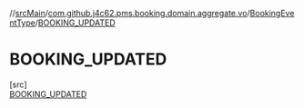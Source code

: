 //[srcMain](../../../../index.md)/[com.github.j4c62.pms.booking.domain.aggregate.vo](../../index.md)/[BookingEventType](../index.md)/[BOOKING_UPDATED](index.md)

# BOOKING_UPDATED

[src]\
[BOOKING_UPDATED](index.md)